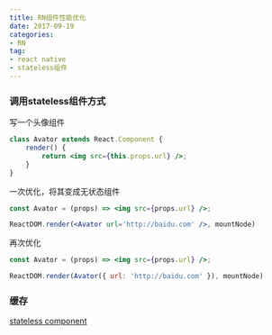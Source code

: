 ```yaml
---
title: RN组件性能优化
date: 2017-09-19
categories:
- RN
tag: 
- react native
- stateless组件
---
```


### 调用stateless组件方式

写一个头像组件

```jsx
class Avator extends React.Component {
	render() {
		return <img src={this.props.url} />;
	}
}

```

一次优化，将其变成无状态组件

```jsx
const Avator = (props) => <img src={props.url} />;

ReactDOM.render(<Avator url='http://baidu.com' />, mountNode)

```

再次优化

```jsx
const Avator = (props) => <img src={props.url} />;

ReactDOM.render(Avator({ url: 'http://baidu.com' }), mountNode)

```

### 缓存






[stateless component](https://medium.com/missive-app/45-faster-react-functional-components-now-3509a668e69f)